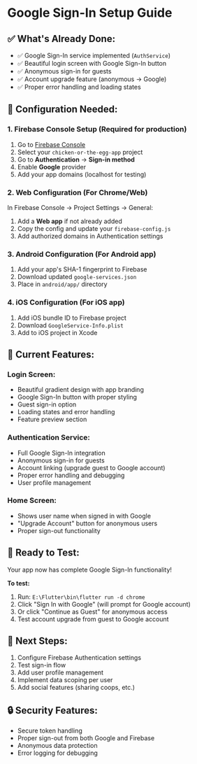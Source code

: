 # Google Sign-In Setup Guide

## ✅ What's Already Done:
- ✅ Google Sign-In service implemented (`AuthService`)
- ✅ Beautiful login screen with Google Sign-In button
- ✅ Anonymous sign-in for guests
- ✅ Account upgrade feature (anonymous → Google)
- ✅ Proper error handling and loading states

## 🔧 Configuration Needed:

### 1. **Firebase Console Setup** (Required for production)
1. Go to [Firebase Console](https://console.firebase.google.com)
2. Select your `chicken-or-the-egg-app` project
3. Go to **Authentication** → **Sign-in method**
4. Enable **Google** provider
5. Add your app domains (localhost for testing)

### 2. **Web Configuration** (For Chrome/Web)
In Firebase Console → Project Settings → General:
1. Add a **Web app** if not already added
2. Copy the config and update your `firebase-config.js`
3. Add authorized domains in Authentication settings

### 3. **Android Configuration** (For Android app)
1. Add your app's SHA-1 fingerprint to Firebase
2. Download updated `google-services.json`
3. Place in `android/app/` directory

### 4. **iOS Configuration** (For iOS app)
1. Add iOS bundle ID to Firebase project
2. Download `GoogleService-Info.plist`
3. Add to iOS project in Xcode

## 🚀 **Current Features:**

### **Login Screen:**
- Beautiful gradient design with app branding
- Google Sign-In button with proper styling
- Guest sign-in option
- Loading states and error handling
- Feature preview section

### **Authentication Service:**
- Full Google Sign-In integration
- Anonymous sign-in for guests
- Account linking (upgrade guest to Google account)
- Proper error handling and debugging
- User profile management

### **Home Screen:**
- Shows user name when signed in with Google
- "Upgrade Account" button for anonymous users
- Proper sign-out functionality

## 🎯 **Ready to Test:**
Your app now has complete Google Sign-In functionality! 

**To test:**
1. Run: `E:\Flutter\bin\flutter run -d chrome`
2. Click "Sign In with Google" (will prompt for Google account)
3. Or click "Continue as Guest" for anonymous access
4. Test account upgrade from guest to Google account

## 📝 **Next Steps:**
1. Configure Firebase Authentication settings
2. Test sign-in flow
3. Add user profile management
4. Implement data scoping per user
5. Add social features (sharing coops, etc.)

## 🔒 **Security Features:**
- Secure token handling
- Proper sign-out from both Google and Firebase
- Anonymous data protection
- Error logging for debugging
